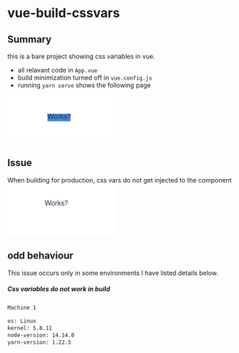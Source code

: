 # vue-build-cssvars

## Summary

this is a bare project showing css variables in vue.

- all relavant code in `App.vue`
- build minimization turned off in `vue.config.js`
- running `yarn serve` shows the following page


![](docs/serve.png)

## Issue

When building for production, css vars do not get injected to the component
![](docs/build.png)

## odd behaviour
This issue occurs only in some environments I have listed details below.

##### Css variables do not work in build
`Machine 1`
```
os: Linux
kernel: 5.8.11
node-version: 14.14.0
yarn-version: 1.22.5
```